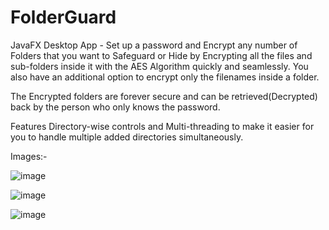 # FolderGuard
JavaFX Desktop App - Set up a password and Encrypt any number of Folders that you want to Safeguard or Hide by Encrypting all the files and sub-folders inside it with the AES Algorithm quickly and seamlessly.
You also have an additional option to encrypt only the filenames inside a folder.

The Encrypted folders are forever secure and can be retrieved(Decrypted) back by the person who only knows the password.

Features Directory-wise controls and Multi-threading to make it easier for you to handle multiple added directories simultaneously.


Images:-

![image](https://github.com/user-attachments/assets/23da02dd-8040-4f76-bc73-53d6612e8e57)

![image](https://github.com/user-attachments/assets/325fe759-967f-431e-9130-7d5f37bb05ba)

![image](https://github.com/user-attachments/assets/42451c10-e01b-46b4-a260-08f7fe8c92de)

